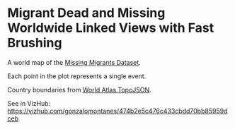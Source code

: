 # Migrant Dead and Missing Worldwide Linked Views with Fast Brushing
A world map of the [Missing Migrants Dataset](https://gist.github.com/curran/a9656d711a8ad31d812b8f9963ac441c).

Each point in the plot represents a single event.

Country boundaries from [World Atlas TopoJSON](https://github.com/topojson/world-atlas).

See in VizHub: https://vizhub.com/gonzalomontanes/474b2e5c476c433cbdd70bb85959dceb
